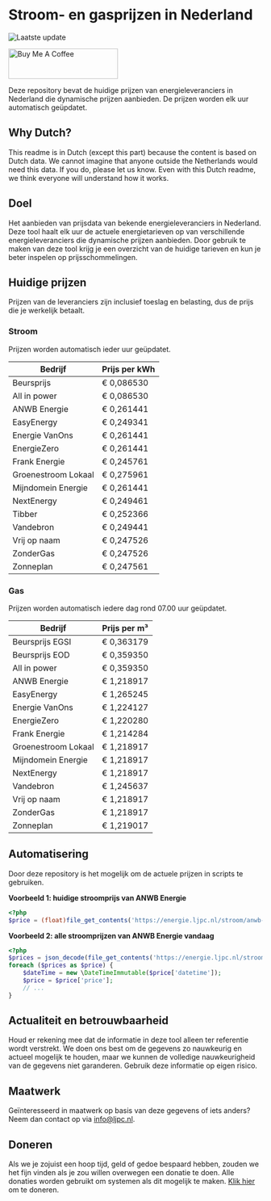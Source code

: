 # Stroom- en gasprijzen in Nederland

![Laatste update](https://img.shields.io/badge/laatste%20update-2025--05--23%2003%3A00%20CET-brightgreen)

<a href="https://www.buymeacoffee.com/Lars-" target="_blank"><img src="https://cdn.buymeacoffee.com/buttons/v2/default-orange.png" alt="Buy Me A Coffee" height="60" style="height: 60px !important;width: 217px !important;" ></a>

Deze repository bevat de huidige prijzen van energieleveranciers in Nederland die dynamische prijzen aanbieden. De prijzen worden elk uur automatisch geüpdatet.

## Why Dutch?

This readme is in Dutch (except this part) because the content is based on Dutch data. We cannot imagine that anyone outside the Netherlands would need this data. If you do, please let us know. Even with this Dutch readme, we think
everyone will understand how it works.

## Doel

Het aanbieden van prijsdata van bekende energieleveranciers in Nederland. Deze tool haalt elk uur de actuele energietarieven op van verschillende energieleveranciers die dynamische prijzen aanbieden. Door gebruik te maken van deze tool
krijg je een overzicht van de huidige tarieven en kun je beter inspelen op prijsschommelingen.

## Huidige prijzen

Prijzen van de leveranciers zijn inclusief toeslag en belasting, dus de prijs die je werkelijk betaalt.

### Stroom

Prijzen worden automatisch ieder uur geüpdatet.

 Bedrijf | Prijs per kWh 
---------|---------------
Beursprijs | € 0,086530
All in power | € 0,086530
ANWB Energie | € 0,261441
EasyEnergy | € 0,249341
Energie VanOns | € 0,261441
EnergieZero | € 0,261441
Frank Energie | € 0,245761
Groenestroom Lokaal | € 0,275961
Mijndomein Energie | € 0,261441
NextEnergy | € 0,249461
Tibber | € 0,252366
Vandebron | € 0,249441
Vrij op naam | € 0,247526
ZonderGas | € 0,247526
Zonneplan | € 0,247561


### Gas

Prijzen worden automatisch iedere dag rond 07.00 uur geüpdatet.

 Bedrijf | Prijs per m³ 
---------|--------------
Beursprijs EGSI | € 0,363179
Beursprijs EOD | € 0,359350
All in power | € 0,359350
ANWB Energie | € 1,218917
EasyEnergy | € 1,265245
Energie VanOns | € 1,224127
EnergieZero | € 1,220280
Frank Energie | € 1,214284
Groenestroom Lokaal | € 1,218917
Mijndomein Energie | € 1,218917
NextEnergy | € 1,218917
Vandebron | € 1,245637
Vrij op naam | € 1,218917
ZonderGas | € 1,218917
Zonneplan | € 1,219017


## Automatisering

Door deze repository is het mogelijk om de actuele prijzen in scripts te gebruiken.

**Voorbeeld 1: huidige stroomprijs van ANWB Energie**

```php
<?php
$price = (float)file_get_contents('https://energie.ljpc.nl/stroom/anwb-energie-nu.txt');

```

**Voorbeeld 2: alle stroomprijzen van ANWB Energie vandaag**

```php
<?php
$prices = json_decode(file_get_contents('https://energie.ljpc.nl/stroom/all-in-power-vandaag.json'),true);
foreach ($prices as $price) {
    $dateTime = new \DateTimeImmutable($price['datetime']);
    $price = $price['price'];
    // ...
}
```

## Actualiteit en betrouwbaarheid

Houd er rekening mee dat de informatie in deze tool alleen ter referentie wordt verstrekt. We doen ons best om de gegevens zo nauwkeurig en actueel mogelijk te houden, maar we kunnen de volledige nauwkeurigheid van de gegevens niet
garanderen. Gebruik deze informatie op eigen risico.

## Maatwerk

Geïnteresseerd in maatwerk op basis van deze gegevens of iets anders? Neem dan contact op
via [info@ljpc.nl](mailto:info@ljpc.nl?subject=Energie%20prijzen).

## Doneren

Als we je zojuist een hoop tijd, geld of gedoe bespaard hebben, zouden we het fijn vinden als je zou willen overwegen een
donatie te doen. Alle donaties worden gebruikt om systemen als dit mogelijk te
maken. [Klik hier](https://www.buymeacoffee.com/Lars-) om te doneren.
